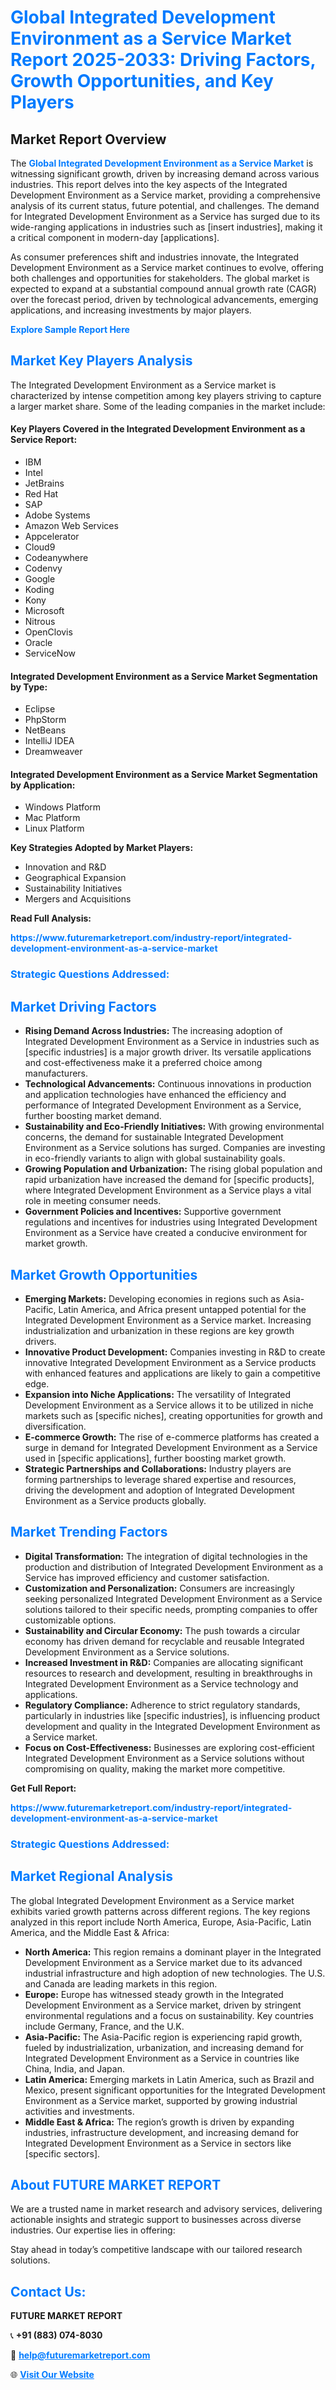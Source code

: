 <h1 style="color: #007BFF;">Global Integrated Development Environment as a Service Market Report 2025-2033: Driving Factors, Growth Opportunities, and Key Players</h1>

<section id="overview">
<h2>Market Report Overview</h2>
<p>The <a href="https://www.futuremarketreport.com/industry-report/integrated-development-environment-as-a-service-market" style="color: #007BFF; text-decoration: none;"><strong>Global Integrated Development Environment as a Service Market</strong></a> is witnessing significant growth, driven by increasing demand across various industries. This report delves into the key aspects of the Integrated Development Environment as a Service market, providing a comprehensive analysis of its current status, future potential, and challenges. The demand for Integrated Development Environment as a Service has surged due to its wide-ranging applications in industries such as [insert industries], making it a critical component in modern-day [applications].</p>
<p>As consumer preferences shift and industries innovate, the Integrated Development Environment as a Service market continues to evolve, offering both challenges and opportunities for stakeholders. The global market is expected to expand at a substantial compound annual growth rate (CAGR) over the forecast period, driven by technological advancements, emerging applications, and increasing investments by major players.</p>
</section>

<section id="overview">
<p><a href="https://www.futuremarketreport.com/request-sample/reportId=63393" style="color: #007BFF; text-decoration: none;"><strong>Explore Sample Report Here</strong></a></p>
</section>

<section id="key-players">
<h2 style="color: #007BFF;">Market Key Players Analysis</h2>
<p>The Integrated Development Environment as a Service market is characterized by intense competition among key players striving to capture a larger market share. Some of the leading companies in the market include:</p>
<h4>Key Players Covered in the Integrated Development Environment as a Service Report:</h4>
<ul><li>IBM</li><li>Intel</li><li>JetBrains</li><li>Red Hat</li><li>SAP</li><li>Adobe Systems</li><li>Amazon Web Services</li><li>Appcelerator</li><li>Cloud9</li><li>Codeanywhere</li><li>Codenvy</li><li>Google</li><li>Koding</li><li>Kony</li><li>Microsoft</li><li>Nitrous</li><li>OpenClovis</li><li>Oracle</li><li>ServiceNow</li></ul>
<h4>Integrated Development Environment as a Service Market Segmentation by Type:</h4>
<ul><li>Eclipse</li><li>PhpStorm</li><li>NetBeans</li><li>IntelliJ IDEA</li><li>Dreamweaver</li></ul>

<h4>Integrated Development Environment as a Service Market Segmentation by Application:</h4>
<ul><li>Windows Platform</li><li>Mac Platform</li><li>Linux Platform</li></ul>
<p><strong>Key Strategies Adopted by Market Players:</strong></p>
<ul>
<li>Innovation and R&D</li>
<li>Geographical Expansion</li>
<li>Sustainability Initiatives</li>
<li>Mergers and Acquisitions</li>
</ul>
</section>

<section>
<p><strong>Read Full Analysis: </strong></p><a href="https://www.futuremarketreport.com/industry-report/integrated-development-environment-as-a-service-market" style="color: #007BFF; text-decoration: none;"><strong>https://www.futuremarketreport.com/industry-report/integrated-development-environment-as-a-service-market</strong></a>
<h3 style="color: #007BFF;">Strategic Questions Addressed:</h3>
</section>

<section id="driving-factors">
<h2 style="color: #007BFF;">Market Driving Factors</h2>
<ul>
<li><strong>Rising Demand Across Industries:</strong> The increasing adoption of Integrated Development Environment as a Service in industries such as [specific industries] is a major growth driver. Its versatile applications and cost-effectiveness make it a preferred choice among manufacturers.</li>
<li><strong>Technological Advancements:</strong> Continuous innovations in production and application technologies have enhanced the efficiency and performance of Integrated Development Environment as a Service, further boosting market demand.</li>
<li><strong>Sustainability and Eco-Friendly Initiatives:</strong> With growing environmental concerns, the demand for sustainable Integrated Development Environment as a Service solutions has surged. Companies are investing in eco-friendly variants to align with global sustainability goals.</li>
<li><strong>Growing Population and Urbanization:</strong> The rising global population and rapid urbanization have increased the demand for [specific products], where Integrated Development Environment as a Service plays a vital role in meeting consumer needs.</li>
<li><strong>Government Policies and Incentives:</strong> Supportive government regulations and incentives for industries using Integrated Development Environment as a Service have created a conducive environment for market growth.</li>
</ul>
</section>

<section id="growth-opportunities">
<h2 style="color: #007BFF;">Market Growth Opportunities</h2>
<ul>
<li><strong>Emerging Markets:</strong> Developing economies in regions such as Asia-Pacific, Latin America, and Africa present untapped potential for the Integrated Development Environment as a Service market. Increasing industrialization and urbanization in these regions are key growth drivers.</li>
<li><strong>Innovative Product Development:</strong> Companies investing in R&D to create innovative Integrated Development Environment as a Service products with enhanced features and applications are likely to gain a competitive edge.</li>
<li><strong>Expansion into Niche Applications:</strong> The versatility of Integrated Development Environment as a Service allows it to be utilized in niche markets such as [specific niches], creating opportunities for growth and diversification.</li>
<li><strong>E-commerce Growth:</strong> The rise of e-commerce platforms has created a surge in demand for Integrated Development Environment as a Service used in [specific applications], further boosting market growth.</li>
<li><strong>Strategic Partnerships and Collaborations:</strong> Industry players are forming partnerships to leverage shared expertise and resources, driving the development and adoption of Integrated Development Environment as a Service products globally.</li>
</ul>
</section>

<section id="trending-factors">
<h2 style="color: #007BFF;">Market Trending Factors</h2>
<ul>
<li><strong>Digital Transformation:</strong> The integration of digital technologies in the production and distribution of Integrated Development Environment as a Service has improved efficiency and customer satisfaction.</li>
<li><strong>Customization and Personalization:</strong> Consumers are increasingly seeking personalized Integrated Development Environment as a Service solutions tailored to their specific needs, prompting companies to offer customizable options.</li>
<li><strong>Sustainability and Circular Economy:</strong> The push towards a circular economy has driven demand for recyclable and reusable Integrated Development Environment as a Service solutions.</li>
<li><strong>Increased Investment in R&D:</strong> Companies are allocating significant resources to research and development, resulting in breakthroughs in Integrated Development Environment as a Service technology and applications.</li>
<li><strong>Regulatory Compliance:</strong> Adherence to strict regulatory standards, particularly in industries like [specific industries], is influencing product development and quality in the Integrated Development Environment as a Service market.</li>
<li><strong>Focus on Cost-Effectiveness:</strong> Businesses are exploring cost-efficient Integrated Development Environment as a Service solutions without compromising on quality, making the market more competitive.</li>
</ul>
</section>

<section>
<p><strong>Get Full Report: </strong></p><a href="https://www.futuremarketreport.com/industry-report/integrated-development-environment-as-a-service-market" style="color: #007BFF; text-decoration: none;"><strong>https://www.futuremarketreport.com/industry-report/integrated-development-environment-as-a-service-market</strong></a>
<h3 style="color: #007BFF;">Strategic Questions Addressed:</h3>
</section>


<section id="regional-analysis">
<h2 style="color: #007BFF;">Market Regional Analysis</h2>
<p>The global Integrated Development Environment as a Service market exhibits varied growth patterns across different regions. The key regions analyzed in this report include North America, Europe, Asia-Pacific, Latin America, and the Middle East & Africa:</p>
<ul>
<li><strong>North America:</strong> This region remains a dominant player in the Integrated Development Environment as a Service market due to its advanced industrial infrastructure and high adoption of new technologies. The U.S. and Canada are leading markets in this region.</li>
<li><strong>Europe:</strong> Europe has witnessed steady growth in the Integrated Development Environment as a Service market, driven by stringent environmental regulations and a focus on sustainability. Key countries include Germany, France, and the U.K.</li>
<li><strong>Asia-Pacific:</strong> The Asia-Pacific region is experiencing rapid growth, fueled by industrialization, urbanization, and increasing demand for Integrated Development Environment as a Service in countries like China, India, and Japan.</li>
<li><strong>Latin America:</strong> Emerging markets in Latin America, such as Brazil and Mexico, present significant opportunities for the Integrated Development Environment as a Service market, supported by growing industrial activities and investments.</li>
<li><strong>Middle East & Africa:</strong> The region’s growth is driven by expanding industries, infrastructure development, and increasing demand for Integrated Development Environment as a Service in sectors like [specific sectors].</li>
</ul>
</section>

<footer>
<h2 style="color: #007BFF;">About FUTURE MARKET REPORT</h2>
<p>We are a trusted name in market research and advisory services, delivering actionable insights and strategic support to businesses across diverse industries. Our expertise lies in offering:</p>

<p>Stay ahead in today’s competitive landscape with our tailored research solutions.</p>

<h2 style="color: #007BFF;">Contact Us:</h2>
<p><strong>FUTURE MARKET REPORT</strong></p>
<p>📞 <strong>+91 (883) 074-8030</strong></p>
<p>📧 <strong><a href="mailto:help@futuremarketreport.com" style="color: #007BFF;">help@futuremarketreport.com</a></strong></p>
<p>🌐 <strong><a href="https://www.futuremarketreport.com/" style="color: #007BFF;">Visit Our Website</a></strong></p>
</footer>
